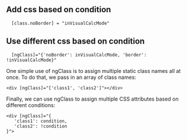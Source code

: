 
## Add css based on condition
```
  [class.noBorder] = "inVisualCalcMode"
```

## Use different css based on condition
```
  [ngClass]="{'noBorder': inVisualCalcMode, 'border': !inVisualCalcMode}"
```

One simple use of ngClass is to assign multiple static class names all at once. To do that, we pass in an array of class names:
``````
<div [ngClass]="['class1', 'class2']"></div>
``````
Finally, we can use ngClass to assign multiple CSS attributes based on different conditions:
```
<div [ngClass]="{
   'class1': condition,
   'class2': !condition
}">
```
